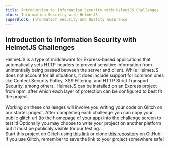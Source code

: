 ```yaml
---
title: Introduction to Information Security with HelmetJS Challenges
block: Information Security with HelmetJS
superBlock: Information Security and Quality Assurance
---
```

## Introduction to Information Security with HelmetJS Challenges

HelmetJS is a type of middleware for Express-based applications that automatically sets HTTP headers to prevent sensitive information from unintentially being passed between the server and client. While HelmetJS does not account for all situations, it does include support for common ones like Content Security Policy, XSS Filtering, and HTTP Strict Transport Security, among others. HelmetJS can be installed on an Express project from npm, after which each layer of protection can be configured to best fit the project.<br><br>Working on these challenges will involve you writing your code on Glitch on our starter project. After completing each challenge you can copy your public glitch url (to the homepage of your app) into the challenge screen to test it! Optionally you may choose to write your project on another platform but it must be publicaly visible for our testing.<br>Start this project on Glitch using <a target='_blank' href='https://glitch.com/#!/import/github/freeCodeCamp/boilerplate-infosec/'>this link</a> or clone <a target='_blank' href='https://github.com/freeCodeCamp/boilerplate-infosec/'>this repository</a> on GitHub! If you use Glitch, remember to save the link to your project somewhere safe!
